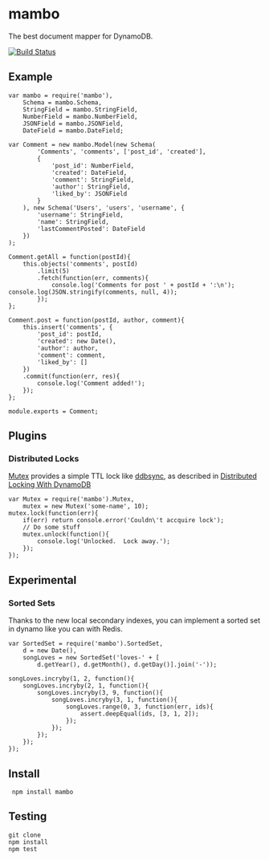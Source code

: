 # mambo

The best document mapper for DynamoDB.

[![Build Status](https://secure.travis-ci.org/imlucas/node-mambo.png)](http://travis-ci.org/imlucas/node-mambo)

## Example

    var mambo = require('mambo'),
        Schema = mambo.Schema,
        StringField = mambo.StringField,
        NumberField = mambo.NumberField,
        JSONField = mambo.JSONField,
        DateField = mambo.DateField;

    var Comment = new mambo.Model(new Schema(
            'Comments', 'comments', ['post_id', 'created'],
            {
                'post_id': NumberField,
                'created': DateField,
                'comment': StringField,
                'author': StringField,
                'liked_by': JSONField
            }
        ), new Schema('Users', 'users', 'username', {
            'username': StringField,
            'name': StringField,
            'lastCommentPosted': DateField
        })
    );

    Comment.getAll = function(postId){
        this.objects('comments', postId)
            .limit(5)
            .fetch(function(err, comments){
                console.log('Comments for post ' + postId + ':\n'); console.log(JSON.stringify(comments, null, 4));
            });
    };

    Comment.post = function(postId, author, comment){
        this.insert('comments', {
            'post_id': postId,
            'created': new Date(),
            'author': author,
            'comment': comment,
            'liked_by': []
        })
        .commit(function(err, res){
            console.log('Comment added!');
        });
    };

    module.exports = Comment;


## Plugins

### Distributed Locks

[Mutex](https://github.com/exfm/node-mambo/blob/master/lib/mutex.js) provides a simple TTL lock like [ddbsync](https://github.com/ryandotsmith/ddbsync), as described in [Distributed Locking With DynamoDB](https://gist.github.com/ryandotsmith/c95fd21fab91b0823328)

    var Mutex = require('mambo').Mutex,
        mutex = new Mutex('some-name', 10);
    mutex.lock(function(err){
        if(err) return console.error('Couldn\'t accquire lock');
        // Do some stuff
        mutex.unlock(function(){
            console.log('Unlocked.  Lock away.');
        });
    });

## Experimental

### Sorted Sets

Thanks to the new local secondary indexes, you can implement a sorted set
in dynamo like you can with Redis.

    var SortedSet = require('mambo').SortedSet,
        d = new Date(),
        songLoves = new SortedSet('loves-' + [
            d.getYear(), d.getMonth(), d.getDay()].join('-'));

    songLoves.incryby(1, 2, function(){
        songLoves.incryby(2, 1, function(){
            songLoves.incryby(3, 9, function(){
                songLoves.incryby(3, 1, function(){
                    songLoves.range(0, 3, function(err, ids){
                        assert.deepEqual(ids, [3, 1, 2]);
                    });
                });
            });
        });
    });


## Install

     npm install mambo

## Testing

    git clone
    npm install
    npm test




